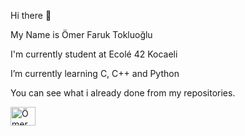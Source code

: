 Hi there 👋

My Name is Ömer Faruk Tokluoğlu

I'm currently student at Ecolé 42 Kocaeli

I’m currently learning C, C++ and Python

You can see what i already done from my repositories.

<a href="https://www.linkedin.com/in/ömerfaruktokluoğlu-" target="blank"><img align="center" src="https://raw.githubusercontent.com/rahuldkjain/github-profile-readme-generator/master/src/images/icons/Social/linked-in-alt.svg" alt="Ömer Faruk Tokluoğlu-" height="30" width="40" /></a>


<!--
**Bersarks/Bersarks** is a ✨ _special_ ✨ repository because its `README.md` (this file) appears on your GitHub profile.

Here are some ideas to get you started:

- 🔭 I’m currently working on ...
- 🌱 I’m currently learning ...
- 👯 I’m looking to collaborate on ...
- 🤔 I’m looking for help with ...
- 💬 Ask me about ...
- 📫 How to reach me: ...
- 😄 Pronouns: ...
- ⚡ Fun fact: ...
-->
